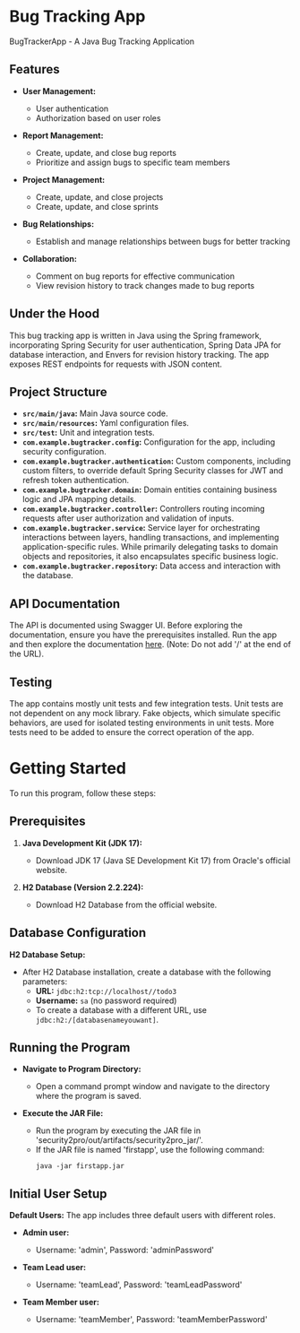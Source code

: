 # Bug Tracking App
BugTrackerApp - A Java Bug Tracking Application

## Features
- **User Management:**
  - User authentication
  - Authorization based on user roles
    
- **Report Management:**
  - Create, update, and close bug reports
  - Prioritize and assign bugs to specific team members
    
- **Project Management:**
  - Create, update, and close projects
  - Create, update, and close sprints

- **Bug Relationships:**
  - Establish and manage relationships between bugs for better tracking

- **Collaboration:**
  - Comment on bug reports for effective communication
  - View revision history to track changes made to bug reports

## Under the Hood
This bug tracking app is written in Java using the Spring framework, incorporating Spring Security for user authentication, Spring Data JPA for database interaction, and Envers for revision history tracking. The app exposes REST endpoints for requests with JSON content.

## Project Structure
- **`src/main/java`:** Main Java source code.
- **`src/main/resources`:** Yaml configuration files.
- **`src/test`:** Unit and integration tests.
- **`com.example.bugtracker.config`:** Configuration for the app, including security configuration.
- **`com.example.bugtracker.authentication`:** Custom components, including custom filters, to override default Spring Security classes for JWT and refresh token authentication.
- **`com.example.bugtracker.domain`:** Domain entities containing business logic and JPA mapping details.
- **`com.example.bugtracker.controller`:** Controllers routing incoming requests after user authorization and validation of inputs.
- **`com.example.bugtracker.service`:** Service layer for orchestrating interactions between layers, handling transactions, and implementing application-specific rules. While primarily delegating tasks to domain objects and repositories, it also encapsulates specific business logic.
- **`com.example.bugtracker.repository`:** Data access and interaction with the database.

## API Documentation
The API is documented using Swagger UI. Before exploring the documentation, ensure you have the prerequisites installed. Run the app and then explore the documentation [here](http://localhost:8080/swagger-ui/index.html).
(Note: Do not add '/' at the end of the URL).

## Testing
The app contains mostly unit tests and few integration tests. Unit tests are not dependent on any mock library. Fake objects, which simulate specific behaviors, are used for isolated testing environments in unit tests. More tests need to be added to ensure the correct operation of the app.
  
# Getting Started

To run this program, follow these steps:

## Prerequisites
1. **Java Development Kit (JDK 17):**
   - Download JDK 17 (Java SE Development Kit 17) from Oracle's official website.

2. **H2 Database (Version 2.2.224):**
   - Download H2 Database from the official website.

## Database Configuration
**H2 Database Setup:**
- After H2 Database installation, create a database with the following parameters:
  - **URL:** `jdbc:h2:tcp://localhost//todo3`
  - **Username:** `sa` (no password required)
  - To create a database with a different URL, use `jdbc:h2:/[databasenameyouwant]`.

## Running the Program
- **Navigate to Program Directory:**
  - Open a command prompt window and navigate to the directory where the program is saved.

- **Execute the JAR File:**
  - Run the program by executing the JAR file in 'security2pro/out/artifacts/security2pro_jar/'.
  - If the JAR file is named 'firstapp', use the following command:
    ```
    java -jar firstapp.jar
    ```

## Initial User Setup
 **Default Users:** 
 The app includes three default users with different roles.

- **Admin user:**
  - Username: 'admin', Password: 'adminPassword'

- **Team Lead user:**
  - Username: 'teamLead', Password: 'teamLeadPassword'

- **Team Member user:**
  - Username: 'teamMember', Password: 'teamMemberPassword'

